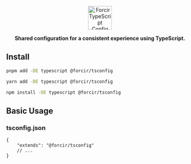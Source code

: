 <p align="center"></p>
<div align="center">
    <picture>
        <source media="(prefers-color-scheme: dark)" srcset="https://cdn.forcir.com/oss/forcir-tsconfig/assets/images/logos/dark.png" height="64">
        <source media="(prefers-color-scheme: light)" srcset="https://cdn.forcir.com/oss/forcir-tsconfig/assets/images/logos/light.png" height="64">
        <img alt="Forcir TypeScript Config Logo" src="https://cdn.forcir.com/oss/forcir-tsconfig/assets/images/logos/light.png" height="64">
    </picture>
</div>
<p align="center"><strong>Shared configuration for a consistent experience using TypeScript.</strong></p>
<p align="center"></p>

## Install

```bash
pnpm add -DE typescript @forcir/tsconfig
```

```bash
yarn add -DE typescript @forcir/tsconfig
```

```bash
npm install -DE typescript @forcir/tsconfig
```

## Basic Usage

### tsconfig.json

```jsonc
{
    "extends": "@forcir/tsconfig"
    // ...
}
```
